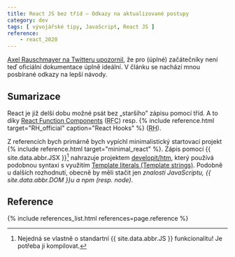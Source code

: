 ```yaml
---
title: React JS bez tříd – Odkazy na aktualizované postupy
category: dev
tags: [ vývojářské tipy, JavaScript, React JS ]
reference:
    - react_2020
---
```


[Axel Rauschmayer na Twitteru upozornil](https://twitter.com/rauschma/status/1301598857067933696), že pro (úplné) začátečníky není teď oficiální dokumentace úplně ideální.
V článku se nachází mnou posbírané odkazy na lepší návody.

<!--more-->

## Sumarizace
React je již delší dobu možné psát bez „staršího” zápisu pomocí tříd. A to díky [React Function Components](https://reactjs.org/docs/components-and-props.html) (<abbr title="React Function Components">RFC</abbr>) resp. {% include reference.html target="RH_official" caption="React Hooks" %} (<abbr title="React Hooks">RH</abbr>).

Z referencích bych primárně bych vypíchl minimalistický startovací projekt {% include reference.html target="minimal_react" %}. Zápis pomocí {{ site.data.abbr.JSX }}[^1] nahrazuje projektem [developit/htm](https://github.com/developit/htm), který používá podobnou syntaxi s využitím [Template literals (Template strings)](https://developer.mozilla.org/en-US/docs/Web/JavaScript/Reference/Template_literals "Dokumentace na MDN"). Podobně u dalších rozhodnutí, obecně by měli stačit jen *znalosti JavaScriptu, {{ site.data.abbr.DOM }}u a npm (resp. node)*.

## Reference
{% include references_list.html references=page.reference %}

[^1]: Nejedná se vlastně o standartní {{ site.data.abbr.JS }} funkcionalitu! Je potřeba ji kompilovat.